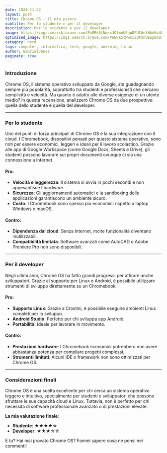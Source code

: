 ```yaml
---
date: 2024-11-22
layout: post
title: Chrome OS - il mio parere
subtitle: Per lo studente e per il developer
description: Per lo studente e per il developer
image: https://imgs.search.brave.com/PnERk5tNwsxJQtmnUEupDFUIAe3HAdHz48Z8uxBKjxc/rs:fit:860:0:0:0/g:ce/aHR0cHM6Ly93d3cu/YW5kcm9pZGF1dGhv/cml0eS5jb20vd3At/Y29udGVudC91cGxv/YWRzLzIwMjQvMDkv/Z29vZ2xlLWNocm9t/ZWJvb2stTGVub3Zv/LUNocm9tZWJvb2st/RHVldC1hbmdsZS5q/cGc
optimized_image: https://imgs.search.brave.com/PnERk5tNwsxJQtmnUEupDFUIAe3HAdHz48Z8uxBKjxc/rs:fit:860:0:0:0/g:ce/aHR0cHM6Ly93d3cu/YW5kcm9pZGF1dGhv/cml0eS5jb20vd3At/Y29udGVudC91cGxv/YWRzLzIwMjQvMDkv/Z29vZ2xlLWNocm9t/ZWJvb2stTGVub3Zv/LUNocm9tZWJvb2st/RHVldC1hbmdsZS5q/cGc
category: nerd
tags: computer, informatica, tech, google, android, linux
author: GabrielJones
paginate: true
---
```


### Introduzione

Chrome OS, il sistema operativo sviluppato da Google, sta guadagnando sempre più popolarità, soprattutto tra studenti e professionisti che cercano semplicità e velocità. Ma quanto è adatto alle diverse esigenze di un utente medio? In questa recensione, analizzerò Chrome OS da due prospettive: quella dello studente e quella del developer.

---

### Per lo studente

Uno dei punti di forza principali di Chrome OS è la sua integrazione con il cloud. I Chromebook, dispositivi pensati per questo sistema operativo, sono noti per essere economici, leggeri e ideali per il lavoro scolastico. Grazie alle app di Google Workspace (come Google Docs, Sheets e Drive), gli studenti possono lavorare sui propri documenti ovunque ci sia una connessione a Internet.

#### Pro:
- **Velocità e leggerezza**: Il sistema si avvia in pochi secondi e non appesantisce l'hardware.
- **Sicurezza**: Gli aggiornamenti automatici e la sandboxing delle applicazioni garantiscono un ambiente sicuro.
- **Costo**: I Chromebook sono spesso più economici rispetto a laptop Windows o macOS.

#### Contro:
- **Dipendenza dal cloud**: Senza Internet, molte funzionalità diventano inutilizzabili.
- **Compatibilità limitata**: Software avanzati come AutoCAD o Adobe Premiere Pro non sono disponibili.

---

### Per il developer

Negli ultimi anni, Chrome OS ha fatto grandi progressi per attirare anche sviluppatori. Grazie al supporto per Linux e Android, è possibile utilizzare strumenti di sviluppo direttamente su un Chromebook.

#### Pro:
- **Supporto Linux**: Grazie a Crostini, è possibile eseguire ambienti Linux completi per lo sviluppo.
- **Android Studio**: Perfetto per chi sviluppa app Android.
- **Portabilità**: Ideale per lavorare in movimento.

#### Contro:
- **Prestazioni hardware**: I Chromebook economici potrebbero non avere abbastanza potenza per compilare progetti complessi.
- **Strumenti limitati**: Alcuni IDE o framework non sono ottimizzati per Chrome OS.

---

### Considerazioni finali

Chrome OS è una scelta eccellente per chi cerca un sistema operativo leggero e intuitivo, specialmente per studenti e sviluppatori che possono sfruttare le sue capacità cloud e Linux. Tuttavia, non è perfetto per chi necessita di software professionale avanzato o di prestazioni elevate.

**La mia valutazione finale**:  
- **Studente**: ★★★★☆  
- **Developer**: ★★★☆☆  

E tu? Hai mai provato Chrome OS? Fammi sapere cosa ne pensi nei commenti!

